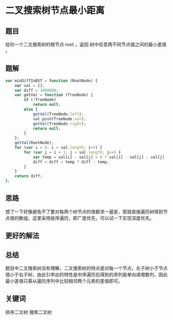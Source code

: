# 二叉搜索树节点最小距离

## 题目

给你一个二叉搜索树的根节点 root ，返回 树中任意两不同节点值之间的最小差值 。

## 题解

```javascript
var minDiffInBST = function (RootNode) {
	var val = [];
	var diff = 1000000;
	var getVal = function (TreeNode) {
		if (!TreeNode)
			return null;
		else {
			getVal(TreeNode.left);
			val.push(TreeNode.val);
			getVal(TreeNode.right);
			return null;
		}
	};
	getVal(RootNode);
	for (var i = 0; i < val.length; i++) {
		for (var j = i + 1; j < val.length; j++) {
			var temp = val[i] - val[j] > 0 ? val[i] - val[j] : val[j] - val[i];
			diff = diff < temp ? diff : temp;
		}
	}
    return diff;
};
```

## 思路

想了一下好像避免不了要对每两个树节点的值都求一遍差，那就直接遍历树得到节点值的数组。这里采用层序遍历，即广度优先，可以试一下实现深度优先。

## 更好的解法

## 总结

题目中二叉搜索树没有理解，二叉搜索树的特点是对每一个节点，左子树小于节点值小于右子树，由此引申出的特性是中序遍历后得到的序列是单向递增数列，因此最小差值只需从遍历序列中比较相邻两个元素的差值即可。

## 关键词

排序二叉树 搜索二叉树
